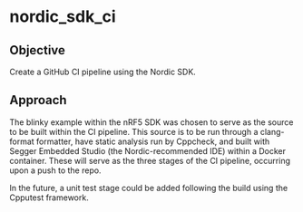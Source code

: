 # nordic_sdk_ci

## Objective
Create a GitHub CI pipeline using the Nordic SDK.

## Approach
The blinky example within the nRF5 SDK was chosen to serve as the source to be built within the CI pipeline. This source is to be run through a clang-format formatter, have static analysis run by Cppcheck, and built with Segger Embedded Studio (the Nordic-recommended IDE) within a Docker container. These will serve as the three stages of the CI pipeline, occurring upon a push to the repo. 

In the future, a unit test stage could be added following the build using the Cpputest framework. 

